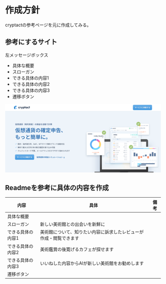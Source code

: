 # 作成方針
cryptactの参考ページを元に作成してみる。

## 参考にするサイト 
左メッセージボックス
- 具体な概要
- スローガン
- できる具体の内容1
- できる具体の内容2
- できる具体の内容3
- 遷移ボタン


![cryp.png](./cryp.png)

## Readmeを参考に具体の内容を作成
| 内容              | 具体                                                               | 備考 |
|-------------------|--------------------------------------------------------------------|------|
| 具体な概要        |                                                                    |      |
| スローガン        | 新しい美術館との出会いを新鮮に                                     |      |
| できる具体の内容1 | 美術館について、知りたい内容に訴求したレビューが作成・閲覧できます |      |
| できる具体の内容2 | 美術鑑賞の後寛げるカフェが探せます                                 |      |
| できる具体の内容3 | いいねした内容からAIが新しい美術館をお勧めします                   |      |
| 遷移ボタン        |                                                                    |      |

